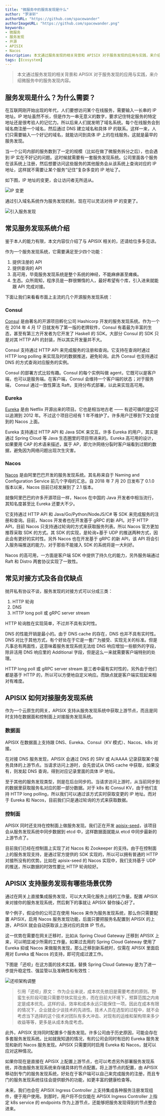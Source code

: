 ```yaml
---
title: "微服务中的服务发现是什么"
author: "罗泽轩"
authorURL: "https://github.com/spacewander"
authorImageURL: "https://github.com/spacewander.png"
keywords: 
- 微服务
- 服务发现
- 开源
- APISIX
- Nacos
description: 本文通过服务发现的相关背景和 APISIX 对于服务发现的应用与实践，来介绍微服务中的服务发现内容。
tags: [Ecosystem]
---
```


> 本文通过服务发现的相关背景和 APISIX 对于服务发现的应用与实践，来介绍微服务中的服务发现内容。

<!--truncate-->

## 服务发现是什么？为什么需要？

在互联网刚开始出现的年代，人们要想访问某个在线服务，需要输入一长串的 IP 地址。IP 地址虽然不长，但是作为一串无意义的数字，要求记住特定服务的特定地址还是很考验人的记忆力。所以后来人们就发明了域名系统。每个在线服务会到域名商注册一个域名，然后通过 DNS 建立域名和具体 IP 的联系。这样一来，人们只需要输入一个好记的域名，就能访问到具体 IP 上的在线服务。这就是最早的服务发现。

当一个公司内部的服务数到了一定的规模（比如在做了微服务拆分之后），也会遇到 IP 实在不好记的问题。这时候就需要有一套服务发现系统。公司里面各个服务在该系统上注册，然后想要访问这些服务的其他服务会从该系统上查询对应的 IP 地址，这样就不需要让某个服务“记住”复杂多变的 IP 地址了。

如下图，IP 地址的变更，会让访问者无所适从。

![IP 变更](https://static.apiseven.com/2022/10/16/634bf34909674.png)

通过引入域名系统作为服务发现机制，现在可以灵活对待 IP 的变更了。

![引入服务发现](https://static.apiseven.com/2022/11/09/636b130c875ca.png)

## 常见服务发现系统介绍

鉴于本人的能力有限，本文内容仅介绍了与 APISIX 相关的，还请给位多多见谅。

作为一个服务发现系统，它需要满足至少四个功能：

1. 提供注册的 API
2. 提供查询的 API
3. 高可用，毕竟服务发现系统是整个系统的神经，不能麻痹甚至瘫痪。
4. 生态。众所周知，程序员是一群很懒惰的人，最好希望有个库，引入进来就能跟 API 完成对接。

下面让我们来看看市面上主流的几个开源服务发现系统：

### Consul

[Consul](https://github.com/hashicorp/consul) 是由著名的开源项目孵化公司 Hashicorp 开发的服务发现系统。作为一个在 2014 年 4 月 17 日就发布了第一版的老牌软件，Consul 有着最为丰富的生态，甚至有第三方开发者为它开发了 Haskell 的 SDK。大部分 Consul 的 SDK 只是对其 HTTP API 的封装，所以其实开发量并不大。

Consul 支持通过 HTTP API 来完成服务的注册和查询。它支持在查询时通过 HTTP long polling 来实现及时的数据推送，避免轮询。此外 Consul 也支持通过 DNS 的方式查询对应服务的实例。

Consul 的部署方式比较有趣。Consul 的每个实例叫做 agent，它既可以是客户端，也可以是服务端。在客户端，Consul 会维持一个客户端的状态；对于服务端， Consul 通过一致性算法 Raft，支持分布式部署，以此来实现高可用。

### Eureka

[Eureka](https://github.com/Netflix/eureka) 是由 Netflix 开源出来的项目。它也是相当地古老 —— 有迹可循的[提交](https://github.com/Netflix/eureka/commit/53939453474e39a8a68236f940c72de043ea20bd)可以追溯到 2012 年。不过这个项目已经有 1 年不维护了。许多用户迁移到下文会提到的 Nacos 上面。

Eureka 支持通过 HTTP API 和 Java SDK 来交互。许多 Eureka 的用户，其实是通过 Spring Cloud 等 Java 生态圈里的项目带进来的。Eureka 高可用的设计，如果要用 CAP 的术语来描述，属于 AP，即允许网络分裂时客户端看到过期的数据，避免因为网络问题出现次生灾害。

### Nacos

[Nacos](https://github.com/alibaba/nacos) 是由阿里巴巴开发的服务发现系统。其名称来自于  Naming and Configuration Service 前几个字母的汇总。自 2018 年 7 月 20 日发布了 0.1.0 版本以来，Nacos 目前已经发展到了 2.1 版本。

就像阿里巴巴的许多开源项目一样，Nacos 在中国的 Java 开发者中相当流行，其知名度甚至比 Eureka 还要大不少。

它支持通过 HTTP API 和 Java/Go/Python/NodeJS/C# 等 SDK 来完成服务的注册和查询。目前，Nacos 开发者也在开发基于 gRPC 的新 API。对于 HTTP API，目前 Nacos 只支持通过轮询的方式来获取服务列表。所以 Nacos 官方更加推荐采取 SDK 的方式。其 SDK 的实现，是轮询+基于 UDP 的推送两种方式，因此会有更好的实时性。另外 Nacos 也在开发基于 gRPC 的新 API，该 API 将会引入服务端推送的能力，对于那些不能接入 SDK 的系统将是一大利好。

Nacos 的高可用，一方面是客户端 SDK 中提供了持久化的能力，另外服务端通过 Raft 和 Distro 两套协议实现了一致性。

## 常见对接方式及各自优缺点

抛开私有协议不谈，服务发现的对接方式可以分成三类：

1. HTTP 轮询
2. DNS
3. HTTP long poll 或 gRPC server stream

HTTP 轮询胜在实现简单，不过并不具有实时性。

DNS 的性能开销是最小的。由于 DNS cache 的存在，DNS 也并不具有实时性。DNS 对比于其他方式，有个好处在于它是一套广为接受、实现无关的标准。但是凡事总有两面性，这意味着服务发现系统无法给 DNS 响应增加一些额外的字段，除非活用 DNS 响应里的 Additional 字段，但是这么一来就需要客户端特别的处理。

HTTP long poll 或 gRPC server stream 是三者中最有实时性的，另外由于他们都是基于 HTTP 的，所以可以方便地自定义响应。而缺点就是客户端实现起来相对有难度。

## APISIX 如何对接服务发现系统

作为一个云原生的网关，APISIX 支持从服务发现系统中获取上游节点，而且是同时支持在数据面和控制面上对接服务发现系统。

### 数据面

APISIX 在数据面上支持跟 DNS、Eureka、Consul（KV 模式）、Nacos、k8s 对接。

在对接 DNS 服务发现，APISIX 会通过 DNS 的 SRV 或 A/AAAA 记录获取某个服务具体的上游节点。当请求访问上游时，会先尝试从 DNS cache 中获取，如果没有，则发起 DNS 查询，得到对应记录里面的具体 IP 地址。

至于其他的服务发现类型，则是在后台同步的。当请求访问上游时，从当前同步到的数据里获取服务名对应的那一部分数据。对于 k8s 和 Consul KV，由于他们支持 HTTP long polling，所以我们可以通过该方式实时获取变更的 IP 地址。而对于 Eureka 和 Nacos，目前我们只是通过轮询的方式来获取数据。

### 控制面

APISIX 同时还支持在控制面上做服务发现。我们正在开发 [apisix-seed](https://github.com/api7/apisix-seed/)，该项目会从服务发现系统中同步数据到 etcd 中，这样数据面就能从 etcd 中同步最新的上游节点了。

目前我们已经在控制面上实现了对 Nacos 和 Zookeeper 的支持。由于在控制面上的服务发现支持，是通过官方提供的 SDK 实现的，所以可以拥有普通的 HTTP 对接所没有的优势。比如在 apisix-seed 的 Nacos 实现中，我们支持基于 UDP 的推送，所以数据的时效性要比 HTTP 轮询较好。

## APISIX 支持服务发现有哪些场景优势

通过在网关上直接集成服务发现，可以大大简化服务上线的工作量。配置 APISIX 来对接你的服务发现系统，然后剩下的事就让 APISIX 替你操心好了。

举个例子，假设你的公司正在使用 Nacos 来作为服务发现系统，那么你只需要配置 APISIX，启用 Nacos 服务发现功能，后面只要把服务名配置到 APISIX 的上游，APISIX 就会自动获取该上游对应的具体 IP 节点。

这一优势在需要在网关迁移时，比如从 Spring Cloud Gateway 迁移到 APISIX 上来，可以明显减少所需的工作量。如果过去用的 Spring Cloud Gateway 使用了 Eureka 抑或 Nacos 来做服务发现，那么迁移到新系统时，仅需在 APISIX 里面启用对 Eureka 或 Nacos 的支持，即可完成过渡工作。

下图是「还呗」在这方面的技术实践，替换 Spring Cloud Gateway 是为了进一步提升稳定性、强监管以及准确性和有效性：

![还呗架构调整](https://static.apiseven.com/2022/11/09/636b130d299e4.png)

> 引用「还呗」原文：
> 作为企业来说，成本优先依旧是需要考虑的原则。野蛮生长阶段可能只需要尽快实现业务，而在目前大环境下，预算范围之内肯定是成本优先。这样的话，效率和成本永远只能保住一项。因此在成本有限的情况下，企业就会少谈技术的先进性。技术人员在选型的过程中，就不会考虑当下选择的这个技术对团队有多大冲击、对现有的运维和架构带来多少收益等等，更多是从成本角度考虑。

此外，APISIX 支持同时配置多个服务发现。许多公司由于历史原因，可能会存在多套服务发现系统。比如就我知道的情况，有的公司会同时有旧的 Eureka 服务发现和新的 Nacos 服务发现。APISIX 只需要同时启用 Eureka 和 Nacos，就可以应对这种情况。

如果你现在是直接在 APISIX 上配置上游节点，也可以考虑另外部署服务发现系统，并改由服务发现系统来存储具体的节点配置。将上游节点的配置，由 APISIX 移动到专门的服务发现系统，好处在于客户端可以自己来完成服务的注册，而且专门的服务发现系统往往会提供额外的功能，如更丰富的健康检查等。

未来，我们也会在 APISIX Ingress Controller 上支持集成各种服务注册发现组件，便于用户使用。到那时，用户将不仅仅能在 APISIX Ingress Controller 上指定 k8s service 的 endpoints 作为上游节点，还能够把服务发现得到的节点整合进来。
